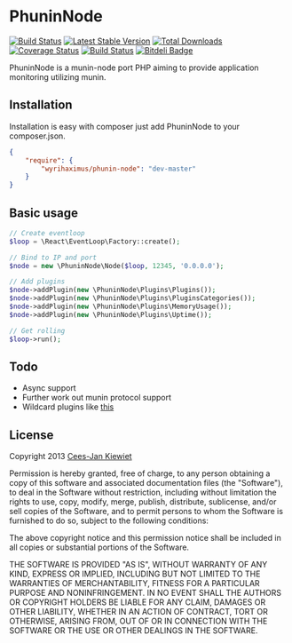PhuninNode
==========

[![Build Status](https://travis-ci.org/WyriHaximus/PhuninNode.png)](https://travis-ci.org/WyriHaximus/PhuninNode)
[![Latest Stable Version](https://poser.pugx.org/WyriHaximus/Phunin-Node/v/stable.png)](https://packagist.org/packages/WyriHaximus/Phunin-Node)
[![Total Downloads](https://poser.pugx.org/WyriHaximus/Phunin-Node/downloads.png)](https://packagist.org/packages/WyriHaximus/Phunin-Node)
[![Coverage Status](https://coveralls.io/repos/WyriHaximus/PhuninNode/badge.png)](https://coveralls.io/r/WyriHaximus/PhuninNode)
[![Build Status](https://secure.travis-ci.org/WyriHaximus/PhuninNode.png)](http://travis-ci.org/WyriHaximus/PhuninNode) [![Bitdeli Badge](https://d2weczhvl823v0.cloudfront.net/WyriHaximus/phuninnode/trend.png)](https://bitdeli.com/free "Bitdeli Badge")

PhuninNode is a munin-node port PHP aiming to provide application monitoring utilizing munin.

## Installation ##

Installation is easy with composer just add PhuninNode to your composer.json.

```json
{
	"require": {
		"wyrihaximus/phunin-node": "dev-master"
	}
}
```

## Basic usage ##

```php
// Create eventloop
$loop = \React\EventLoop\Factory::create();

// Bind to IP and port
$node = new \PhuninNode\Node($loop, 12345, '0.0.0.0');

// Add plugins
$node->addPlugin(new \PhuninNode\Plugins\Plugins());
$node->addPlugin(new \PhuninNode\Plugins\PluginsCategories());
$node->addPlugin(new \PhuninNode\Plugins\MemoryUsage());
$node->addPlugin(new \PhuninNode\Plugins\Uptime());

// Get rolling
$loop->run();
```

## Todo ##

- Async support
- Further work out munin protocol support
- Wildcard plugins like [this](http://munin-monitoring.org/browser/munin/plugins/node.d.linux/if_.in)

## License ##

Copyright 2013 [Cees-Jan Kiewiet](http://wyrihaximus.net/)

Permission is hereby granted, free of charge, to any person
obtaining a copy of this software and associated documentation
files (the "Software"), to deal in the Software without
restriction, including without limitation the rights to use,
copy, modify, merge, publish, distribute, sublicense, and/or sell
copies of the Software, and to permit persons to whom the
Software is furnished to do so, subject to the following
conditions:

The above copyright notice and this permission notice shall be
included in all copies or substantial portions of the Software.

THE SOFTWARE IS PROVIDED "AS IS", WITHOUT WARRANTY OF ANY KIND,
EXPRESS OR IMPLIED, INCLUDING BUT NOT LIMITED TO THE WARRANTIES
OF MERCHANTABILITY, FITNESS FOR A PARTICULAR PURPOSE AND
NONINFRINGEMENT. IN NO EVENT SHALL THE AUTHORS OR COPYRIGHT
HOLDERS BE LIABLE FOR ANY CLAIM, DAMAGES OR OTHER LIABILITY,
WHETHER IN AN ACTION OF CONTRACT, TORT OR OTHERWISE, ARISING
FROM, OUT OF OR IN CONNECTION WITH THE SOFTWARE OR THE USE OR
OTHER DEALINGS IN THE SOFTWARE.


